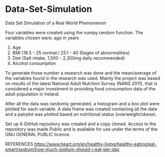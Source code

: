 # Data-Set-Simulation
Data Set Simulation of a Real World Phenomenon

Four variables were created using the numpy.random function. The variables chosen were:
age in years

1. Age 
2. BMI (18.5 - 25 normal:/ 25.1 - 40 Stages of abnormalities)
3. Diet (Salt intake, 1,500 - 2,300mg daily recommended)
4. Alcohol consumption

To generate those number a research was done and the mean/average of the variables found in the research was used.
Mainly the project was based on results of the latest National Adult Nutrition Survey (NANS 2011), that is considered a major investment in providing food consumption data of the adult population in Ireland.

After all the data was randomly generated, a histogram and a box plot were plotted for each variable. A data frame was created containing all the data and a pairplot was plotted based on nutritional status (overweight/obese).


Set up
A GitHub repository was created and a copy cloned. Access to the repository was made Public and is available for use under the terms of the  GNU GENERAL PUBLIC licence.


REFERENCES
https://www.heart.org/en/healthy-living/healthy-eating/eat-smart/sodium/how-much-sodium-should-i-eat-per-day
